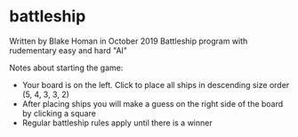 # battleship
Written by Blake Homan in October 2019
Battleship program with rudementary easy and hard "AI"


Notes about starting the game:
- Your board is on the left. Click to place all ships in descending size order (5, 4, 3, 3, 2)
- After placing ships you will make a guess on the right side of the board by clicking a square
- Regular battleship rules apply until there is a winner
